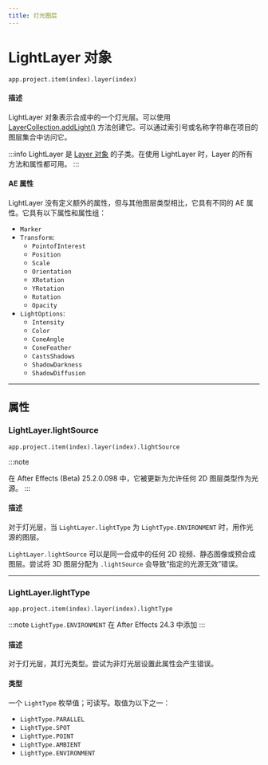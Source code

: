 ```yaml
---
title: 灯光图层
---
```

# LightLayer 对象

`app.project.item(index).layer(index)`

#### 描述

LightLayer 对象表示合成中的一个灯光层。可以使用 [LayerCollection.addLight()](layercollection.md#layercollectionaddlight) 方法创建它。可以通过索引号或名称字符串在项目的图层集合中访问它。

:::info
LightLayer 是 [Layer 对象](../layer) 的子类。在使用 LightLayer 时，Layer 的所有方法和属性都可用。
:::

#### AE 属性

LightLayer 没有定义额外的属性，但与其他图层类型相比，它具有不同的 AE 属性。它具有以下属性和属性组：

- `Marker`
- `Transform`:
  - `PointofInterest`
  - `Position`
  - `Scale`
  - `Orientation`
  - `XRotation`
  - `YRotation`
  - `Rotation`
  - `Opacity`
- `LightOptions`:
  - `Intensity`
  - `Color`
  - `ConeAngle`
  - `ConeFeather`
  - `CastsShadows`
  - `ShadowDarkness`
  - `ShadowDiffusion`

---

## 属性

### LightLayer.lightSource

`app.project.item(index).layer(index).lightSource`

:::note

在 After Effects (Beta) 25.2.0.098 中，它被更新为允许任何 2D 图层类型作为光源。
:::

#### 描述

对于灯光层，当 `LightLayer.lightType` 为 `LightType.ENVIRONMENT` 时，用作光源的图层。

`LightLayer.lightSource` 可以是同一合成中的任何 2D 视频、静态图像或预合成图层。尝试将 3D 图层分配为 `.lightSource` 会导致“指定的光源无效”错误。

---

### LightLayer.lightType

`app.project.item(index).layer(index).lightType`

:::note
`LightType.ENVIRONMENT` 在 After Effects 24.3 中添加
:::

#### 描述

对于灯光层，其灯光类型。尝试为非灯光层设置此属性会产生错误。

#### 类型

一个 `LightType` 枚举值；可读写。取值为以下之一：

- `LightType.PARALLEL`
- `LightType.SPOT`
- `LightType.POINT`
- `LightType.AMBIENT`
- `LightType.ENVIRONMENT`
